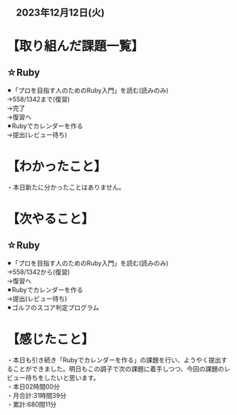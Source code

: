 ## 　2023年12月12日(火)
# 【取り組んだ課題一覧】
## ☆Ruby
⚫︎「プロを目指す人のためのRuby入門」を読む(読みのみ)<br>
→558/1342まで(復習)<br>
→完了<br>
→復習へ<br>
⚫︎Rubyでカレンダーを作る<br>
→提出(レビュー待ち)<br>
# 【わかったこと】
・本日新たに分かったことはありません。<br>
# 【次やること】
## ☆Ruby
⚫︎「プロを目指す人のためのRuby入門」を読む(読みのみ)<br>
→558/1342から(復習)<br>
→復習へ<br>
⚫︎Rubyでカレンダーを作る<br>
→提出(レビュー待ち)<br>
⚫︎ゴルフのスコア判定プログラム<br>
# 【感じたこと】
・本日も引き続き「Rubyでカレンダーを作る」の課題を行い、ようやく提出することができました。明日もこの調子で次の課題に着手しつつ、今回の課題のレビュー待ちをしたいと思います。<br>
・本日02時間00分<br>
・月合計:31時間39分<br>
・累計:680間11分<br>
